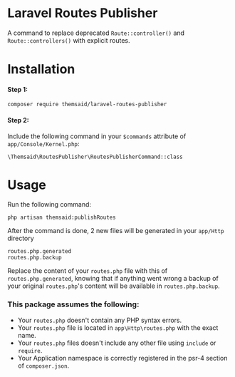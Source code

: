 # Laravel Routes Publisher

A command to replace deprecated `Route::controller()` and `Route::controllers()` with explicit routes.

# Installation

#### Step 1:

```
composer require themsaid/laravel-routes-publisher
```

#### Step 2:

Include the following command in your `$commands` attribute of `app/Console/Kernel.php`:

 ```
 \Themsaid\RoutesPublisher\RoutesPublisherCommand::class
 ```

# Usage

Run the following command:

```
php artisan themsaid:publishRoutes
```

After the command is done, 2 new files will be generated in your `app/Http` directory

```
routes.php.generated
routes.php.backup
```

Replace the content of your `routes.php` file with this of `routes.php.generated`, knowing that if anything went wrong a backup
of your original `routes.php`'s content will be available in `routes.php.backup`.

### This package assumes the following:

- Your `routes.php` doesn't contain any PHP syntax errors.
- Your `routes.php` file is located in `app\Http\routes.php` with the exact name.
- Your `routes.php` files doesn't include any other file using `include` or `require`.
- Your Application namespace is correctly registered in the psr-4 section of `composer.json`.
